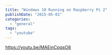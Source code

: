 ```yaml
---
title: "Windows 10 Running on Raspberry Pi 2"
publishDate: "2015-05-01"
categories: 
  - "general"
tags: 
  - "youtube"
---
```


https://youtu.be/MAEinCpqsO8
